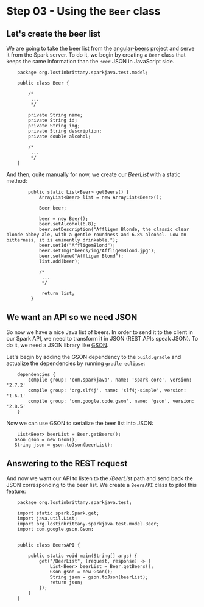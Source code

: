 # Step 03 - Using the `Beer` class

## Let's create the beer list 

We are going to take the beer list from the [angular-beers](https://github.com/LostInBrittany/angular-beers) project and serve it from the Spark server. 
To do it, we begin by creating a `Beer` class that keeps the same information than the `Beer` JSON in JavaScript side.


		package org.lostinbrittany.sparkjava.test.model;
		
		public class Beer {
			
			/*
			 ...
			 */
			
			private String name;
			private String id;
			private String img;
			private String description;
			private double alcohol;
				
			/*
			 ...
			 */
		}
		
And then, quite manually for now, we create our *BeerList* with a static method:



			public static List<Beer> getBeers() {
				ArrayList<Beer> list = new ArrayList<Beer>();
		
				Beer beer;
		
				beer = new Beer();
				beer.setAlcohol(6.8);
				beer.setDescription("Affligem Blonde, the classic clear blonde abbey ale, with a gentle roundness and 6.8% alcohol. Low on bitterness, it is eminently drinkable.");
				beer.setId("AffligemBlond");
				beer.setImg("beers/img/AffligemBlond.jpg");
				beer.setName("Affligem Blond");
				list.add(beer);
				
				/*
			 	 ...
			 	 */
			 	 
			 	 return list;
			 }
   		
   		
## We want an API so we need JSON 

So now we have a nice Java list of beers. In order to send it to the client in our Spark API, we need to transform it in JSON (REST APIs speak JSON). To do it, we need a JSON library like [GSON](https://code.google.com/p/google-gson/). 

Let's begin by adding the GSON dependency to the `build.gradle` and actualize the dependencies by running `gradle eclipse`:

		dependencies {
		 	compile group: 'com.sparkjava', name: 'spark-core', version: '2.7.2'
			compile group: 'org.slf4j', name: 'slf4j-simple', version: '1.6.1'	
		 	compile group: 'com.google.code.gson', name: 'gson', version: '2.8.5'
		}   		
		
Now we can use GSON to serialize the beer list into JSON:

		List<Beer> beerList = Beer.getBeers();
       Gson gson = new Gson();
       String json = gson.toJson(beerList); 		
       

## Answering to the REST request 

And now we want our API to listen to the */BeerList* path and send back the JSON corresponding to the beer list. We create a `BeersAPI` class to pilot this feature:

		package org.lostinbrittany.sparkjava.test;
		
		import static spark.Spark.get;
		import java.util.List;
		import org.lostinbrittany.sparkjava.test.model.Beer;
		import com.google.gson.Gson;
		
		
		public class BeersAPI {
		
		    public static void main(String[] args) {
		        get("/BeerList", (request, response) -> {
		        	List<Beer> beerList = Beer.getBeers();
		        	Gson gson = new Gson();
		        	String json = gson.toJson(beerList);  
		        	return json;
		        });
		    }
		}      
		
		

